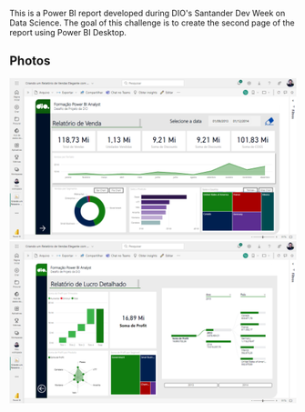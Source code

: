 This is a Power BI report developed during DIO's Santander Dev Week on Data Science. The goal of this challenge is to create the second page of the report using Power BI Desktop.

## Photos

![Alt text](image.png)
![Alt text](image-1.png)

